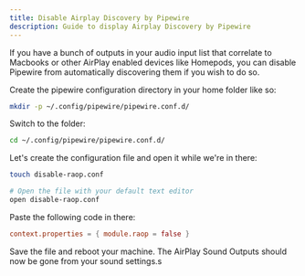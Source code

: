 ```yaml
---
title: Disable Airplay Discovery by Pipewire
description: Guide to display Airplay Discovery by Pipewire
---
```


If you have a bunch of outputs in your audio input list that correlate to Macbooks or other AirPlay enabled devices like Homepods, you can disable Pipewire from automatically discovering them if you wish to do so.

Create the pipewire configuration directory in your home folder like so:

```bash
mkdir -p ~/.config/pipewire/pipewire.conf.d/
```

Switch to the folder:

```bash
cd ~/.config/pipewire/pipewire.conf.d/
```

Let's create the configuration file and open it while we're in there:

```bash
touch disable-raop.conf

# Open the file with your default text editor
open disable-raop.conf
```

Paste the following code in there:

```conf
context.properties = { module.raop = false }
```

Save the file and reboot your machine. The AirPlay Sound Outputs should now be gone from your sound settings.s
